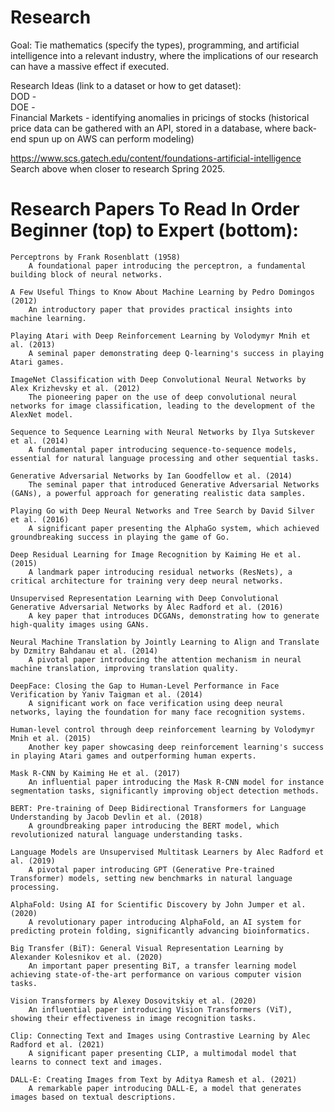 # Research
Goal: Tie mathematics (specify the types), programming, and artificial intelligence into a relevant industry, where the implications of our research can have a massive effect if executed.


Research Ideas (link to a dataset or how to get dataset):
<br>
DOD -
<br>
DOE - 
<br>
Financial Markets - identifying anomalies in pricings of stocks (historical price data can be gathered with an API, stored in a database, where back-end spun up on AWS can perform modeling)

https://www.scs.gatech.edu/content/foundations-artificial-intelligence
Search above when closer to research Spring 2025.


# Research Papers To Read In Order Beginner (top) to Expert (bottom):
    Perceptrons by Frank Rosenblatt (1958)
        A foundational paper introducing the perceptron, a fundamental building block of neural networks.

    A Few Useful Things to Know About Machine Learning by Pedro Domingos (2012)
        An introductory paper that provides practical insights into machine learning.

    Playing Atari with Deep Reinforcement Learning by Volodymyr Mnih et al. (2013)
        A seminal paper demonstrating deep Q-learning's success in playing Atari games.

    ImageNet Classification with Deep Convolutional Neural Networks by Alex Krizhevsky et al. (2012)
        The pioneering paper on the use of deep convolutional neural networks for image classification, leading to the development of the AlexNet model.

    Sequence to Sequence Learning with Neural Networks by Ilya Sutskever et al. (2014)
        A fundamental paper introducing sequence-to-sequence models, essential for natural language processing and other sequential tasks.

    Generative Adversarial Networks by Ian Goodfellow et al. (2014)
        The seminal paper that introduced Generative Adversarial Networks (GANs), a powerful approach for generating realistic data samples.

    Playing Go with Deep Neural Networks and Tree Search by David Silver et al. (2016)
        A significant paper presenting the AlphaGo system, which achieved groundbreaking success in playing the game of Go.

    Deep Residual Learning for Image Recognition by Kaiming He et al. (2015)
        A landmark paper introducing residual networks (ResNets), a critical architecture for training very deep neural networks.

    Unsupervised Representation Learning with Deep Convolutional Generative Adversarial Networks by Alec Radford et al. (2016)
        A key paper that introduces DCGANs, demonstrating how to generate high-quality images using GANs.

    Neural Machine Translation by Jointly Learning to Align and Translate by Dzmitry Bahdanau et al. (2014)
        A pivotal paper introducing the attention mechanism in neural machine translation, improving translation quality.

    DeepFace: Closing the Gap to Human-Level Performance in Face Verification by Yaniv Taigman et al. (2014)
        A significant work on face verification using deep neural networks, laying the foundation for many face recognition systems.

    Human-level control through deep reinforcement learning by Volodymyr Mnih et al. (2015)
        Another key paper showcasing deep reinforcement learning's success in playing Atari games and outperforming human experts.

    Mask R-CNN by Kaiming He et al. (2017)
        An influential paper introducing the Mask R-CNN model for instance segmentation tasks, significantly improving object detection methods.

    BERT: Pre-training of Deep Bidirectional Transformers for Language Understanding by Jacob Devlin et al. (2018)
        A groundbreaking paper introducing the BERT model, which revolutionized natural language understanding tasks.

    Language Models are Unsupervised Multitask Learners by Alec Radford et al. (2019)
        A pivotal paper introducing GPT (Generative Pre-trained Transformer) models, setting new benchmarks in natural language processing.

    AlphaFold: Using AI for Scientific Discovery by John Jumper et al. (2020)
        A revolutionary paper introducing AlphaFold, an AI system for predicting protein folding, significantly advancing bioinformatics.

    Big Transfer (BiT): General Visual Representation Learning by Alexander Kolesnikov et al. (2020)
        An important paper presenting BiT, a transfer learning model achieving state-of-the-art performance on various computer vision tasks.

    Vision Transformers by Alexey Dosovitskiy et al. (2020)
        An influential paper introducing Vision Transformers (ViT), showing their effectiveness in image recognition tasks.

    Clip: Connecting Text and Images using Contrastive Learning by Alec Radford et al. (2021)
        A significant paper presenting CLIP, a multimodal model that learns to connect text and images.

    DALL-E: Creating Images from Text by Aditya Ramesh et al. (2021)
        A remarkable paper introducing DALL-E, a model that generates images based on textual descriptions.
